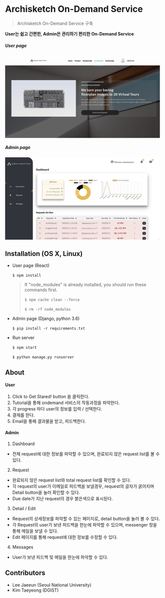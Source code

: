 # Archisketch On-Demand Service

> Archisketch On-Demand Service 구축

**User는 쉽고 간편한, Admin은 관리하기 편리한 On-Demand Service**

##### User page

![user_page](adminpage/static/ondemand-user.png)

##### Admin page

![](adminpage/static/ondemand-admin.png)



## Installation (OS X, Linux)


- User page (React)

  <code>$ npm install </code>

  > If "node_modules"  is already installed, you should run these commands first.
  >
  > <code>$ npm cache clean --force</code>
  >
  > <code>$ rm -rf node_modules</code> 

- Admin page (Django, python 3.6)

  <code>$ pip install -r requirements.txt </code>

- Run server

  <code>$ npm start</code>

  <code>$ python manage.py runserver</code>



## About


####  User

1. Click to Get Stared! button 을 클릭한다.
2. Tutorial을 통해 ondemand 서비스의 작동과정을 파악한다.
3. 각 progress 마다 user의 정보를 입력 / 선택한다.
4. 결제를 한다.
5. Email을 통해 결과물을 받고, 피드백한다.

#### Admin

1. Dashboard

- 전체 request에 대한 정보를 파악할 수 있으며, 완료되지 않은 request list를 볼 수 있다.

2. Request

- 완료되지 않은 request list와 total request list를 확인할 수 있다.
- 각 request의 user가 이메일로 피드백을 보낼경우, request의 글자가 굵어지며 Detail button을 눌러 확인할 수 있다.
- Due date가 지난 request의 경우 붉은색으로 표시된다.

3. Detail / Edit

- Request의 상세정보를 파악할 수 있는 페이지로, detail button을 눌러 볼 수 있다.
- 각 Request의 user가 보낸 피드백을 한눈에 파악할 수 있으며, messenger 창을 통해 메일을 보낼 수 있다.
- Edit 페이지를 통해 request에 대한 정보를 수정할 수 있다.

4. Messages

- User가 보낸 피드백 및 메일을 한눈에 파악할 수 있다.



## Contributors


- Lee Jaeeun (Seoul National University)
- Kim Taeyeong (DGIST)

